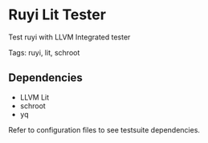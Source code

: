# Ruyi Lit Tester

Test ruyi with LLVM Integrated tester

Tags: ruyi, lit, schroot

## Dependencies

+ LLVM Lit
+ schroot
+ yq

Refer to configuration files to see testsuite dependencies.

